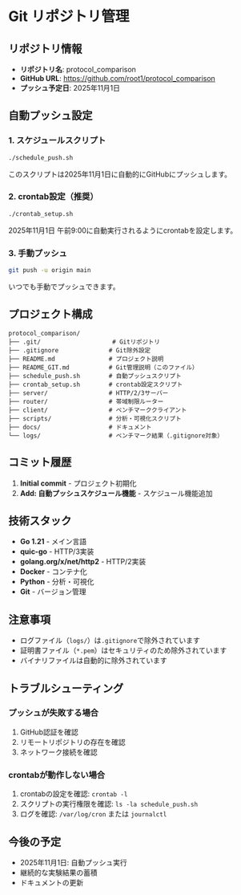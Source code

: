 # Git リポジトリ管理

## リポジトリ情報

- **リポジトリ名**: protocol_comparison
- **GitHub URL**: https://github.com/root1/protocol_comparison
- **プッシュ予定日**: 2025年11月1日

## 自動プッシュ設定

### 1. スケジュールスクリプト

```bash
./schedule_push.sh
```

このスクリプトは2025年11月1日に自動的にGitHubにプッシュします。

### 2. crontab設定（推奨）

```bash
./crontab_setup.sh
```

2025年11月1日 午前9:00に自動実行されるようにcrontabを設定します。

### 3. 手動プッシュ

```bash
git push -u origin main
```

いつでも手動でプッシュできます。

## プロジェクト構成

```
protocol_comparison/
├── .git/                    # Gitリポジトリ
├── .gitignore              # Git除外設定
├── README.md               # プロジェクト説明
├── README_GIT.md           # Git管理説明（このファイル）
├── schedule_push.sh        # 自動プッシュスクリプト
├── crontab_setup.sh        # crontab設定スクリプト
├── server/                 # HTTP/2/3サーバー
├── router/                 # 帯域制限ルーター
├── client/                 # ベンチマーククライアント
├── scripts/                # 分析・可視化スクリプト
├── docs/                   # ドキュメント
└── logs/                   # ベンチマーク結果（.gitignore対象）
```

## コミット履歴

1. **Initial commit** - プロジェクト初期化
2. **Add: 自動プッシュスケジュール機能** - スケジュール機能追加

## 技術スタック

- **Go 1.21** - メイン言語
- **quic-go** - HTTP/3実装
- **golang.org/x/net/http2** - HTTP/2実装
- **Docker** - コンテナ化
- **Python** - 分析・可視化
- **Git** - バージョン管理

## 注意事項

- ログファイル（`logs/`）は`.gitignore`で除外されています
- 証明書ファイル（`*.pem`）はセキュリティのため除外されています
- バイナリファイルは自動的に除外されています

## トラブルシューティング

### プッシュが失敗する場合

1. GitHub認証を確認
2. リモートリポジトリの存在を確認
3. ネットワーク接続を確認

### crontabが動作しない場合

1. crontabの設定を確認: `crontab -l`
2. スクリプトの実行権限を確認: `ls -la schedule_push.sh`
3. ログを確認: `/var/log/cron` または `journalctl`

## 今後の予定

- 2025年11月1日: 自動プッシュ実行
- 継続的な実験結果の蓄積
- ドキュメントの更新
